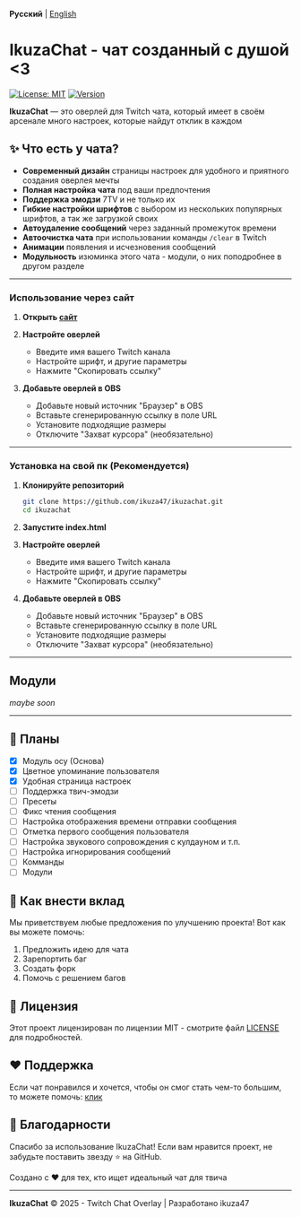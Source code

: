 **Русский** | [English](READMEEN.md)
# IkuzaChat - чат созданный с душой <3

[![License: MIT](https://img.shields.io/badge/License-MIT-green.svg)](https://opensource.org/licenses/MIT)
[![Version](https://img.shields.io/badge/version-1.0.0-blue.svg)](https://github.com/yourusername/ikuzachat)

**IkuzaChat** — это оверлей для Twitch чата, который имеет в своём арсенале много настроек, которые найдут отклик в каждом


## ✨ Что есть у чата?

- **Современный дизайн** страницы настроек для удобного и приятного создания оверлея мечты
- **Полная настройка чата** под ваши предпочтения
- **Поддержка эмодзи** 7TV и не только их
- **Гибкие настройки шрифтов** с выбором из нескольких популярных шрифтов, а так же загрузкой своих
- **Автоудаление сообщений** через заданный промежуток времени
- **Автоочистка чата** при использовании команды `/clear` в Twitch
- **Анимации** появления и исчезновения сообщений
- **Модульность** изюминка этого чата - модули, о них поподробнее в другом разделе

---
### Использование через сайт

1. **Открыть [сайт](https://ikuza.space/)**

2. **Настройте оверлей**
   - Введите имя вашего Twitch канала
   - Настройте шрифт, и другие параметры
   - Нажмите "Скопировать ссылку"

3. **Добавьте оверлей в OBS**
   - Добавьте новый источник "Браузер" в OBS
   - Вставьте сгенерированную ссылку в поле URL
   - Установите подходящие размеры
   - Отключите "Захват курсора" (необязательно)
---
### Установка на свой пк (Рекомендуется)

1. **Клонируйте репозиторий**
   ```bash
   git clone https://github.com/ikuza47/ikuzachat.git
   cd ikuzachat
   ```

2. **Запустите index.html**

3. **Настройте оверлей**
   - Введите имя вашего Twitch канала
   - Настройте шрифт, и другие параметры
   - Нажмите "Скопировать ссылку"

4. **Добавьте оверлей в OBS**
   - Добавьте новый источник "Браузер" в OBS
   - Вставьте сгенерированную ссылку в поле URL
   - Установите подходящие размеры
   - Отключите "Захват курсора" (необязательно)
---
## Модули
*maybe soon*

---
## 📖 Планы
- [X] Модуль осу (Основа)
- [X] Цветное упоминание пользователя
- [X] Удобная страница настроек
- [ ] Поддержка твич-эмодзи
- [ ] Пресеты
- [ ] Фикс чтения сообщения
- [ ] Настройка отображения времени отправки сообщения
- [ ] Отметка первого сообщения пользователя
- [ ] Настройка звукового сопровождения с кулдауном и т.п.
- [ ] Настройка игнорирования сообщений
- [ ] Комманды
- [ ] Модули

## 🤝 Как внести вклад

Мы приветствуем любые предложения по улучшению проекта! Вот как вы можете помочь:

1. Предложить идею для чата
2. Зарепортить баг
3. Создать форк
4. Помочь с решением багов

## 📜 Лицензия

Этот проект лицензирован по лицензии MIT - смотрите файл [LICENSE](LICENSE) для подробностей.

## ❤️ Поддержка
Если чат понравился и хочется, чтобы он смог стать чем-то большим, то можете помочь: [клик](https://boosty.to/ikuza47)

## 🙏 Благодарности

Спасибо за использование IkuzaChat! Если вам нравится проект, не забудьте поставить звезду ⭐ на GitHub.

Создано с ❤️ для тех, кто ищет идеальный чат для твича

---

**IkuzaChat** © 2025 - Twitch Chat Overlay | Разработано ikuza47
